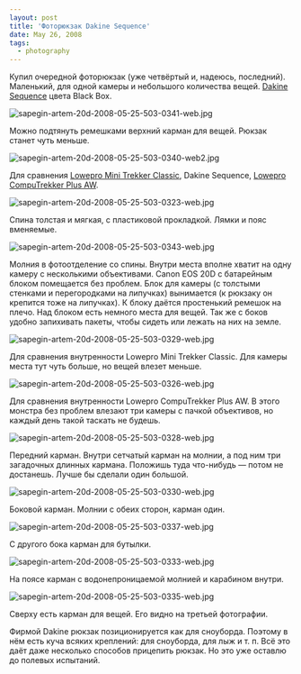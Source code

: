 ```yaml
---
layout: post
title: 'Фоторюкзак Dakine Sequence'
date: May 26, 2008
tags:
  - photography
---
```


Купил очередной фоторюкзак (уже четвёртый и, надеюсь, последний). Маленький, для одной камеры и небольшого количества вещей. [Dakine Sequence](http://dakine.com/snowboard/packs/photo/sequence/) цвета Black Box.

![sapegin-artem-20d-2008-05-25-503-0341-web.jpg](upload://sapegin-artem-20d-2008-05-25-503-0341-web.jpg)

<!--more-->

Можно подтянуть ремешками верхний карман для вещей. Рюкзак станет чуть меньше.

![sapegin-artem-20d-2008-05-25-503-0340-web2.jpg](upload://sapegin-artem-20d-2008-05-25-503-0340-web2.jpg)

Для сравнения [Lowepro Mini Trekker Classic](http://products.lowepro.com/product/Mini-Trekker-Classic,1966,14.htm), Dakine Sequence, [Lowepro CompuTrekker Plus AW](http://products.lowepro.com/product/CompuTrekker-Plus-AW,1925,16.htm).

![sapegin-artem-20d-2008-05-25-503-0323-web.jpg](upload://sapegin-artem-20d-2008-05-25-503-0323-web.jpg)

Спина толстая и мягкая, с пластиковой прокладкой. Лямки и пояс вменяемые.

![sapegin-artem-20d-2008-05-25-503-0343-web.jpg](upload://sapegin-artem-20d-2008-05-25-503-0343-web.jpg)

Молния в фотоотделение со спины. Внутри места вполне хватит на одну камеру с несколькими объективами. Canon EOS 20D с батарейным блоком помещается без проблем. Блок для камеры (с толстыми стенками и перегородками на липучках) вынимается (к рюкзаку он крепится тоже на липучках). К блоку даётся простенький ремешок на плечо. Над блоком есть немного места для вещей. Так же с боков удобно запихивать пакеты, чтобы сидеть или лежать на них на земле.

![sapegin-artem-20d-2008-05-25-503-0329-web.jpg](upload://sapegin-artem-20d-2008-05-25-503-0329-web.jpg)

Для сравнения внутренности Lowepro Mini Trekker Classic. Для камеры места тут чуть больше, но вещей влезет меньше.

![sapegin-artem-20d-2008-05-25-503-0326-web.jpg](upload://sapegin-artem-20d-2008-05-25-503-0326-web.jpg)

Для сравнения внутренности Lowepro CompuTrekker Plus AW. В этого монстра без проблем влезают три камеры с пачкой объективов, но каждый день такой таскать не будешь.

![sapegin-artem-20d-2008-05-25-503-0328-web.jpg](upload://sapegin-artem-20d-2008-05-25-503-0328-web.jpg)

Передний карман. Внутри сетчатый карман на молнии, а под ним три загадочных длинных кармана. Положишь туда что-нибудь — потом не достанешь. Лучше бы сделали один большой.

![sapegin-artem-20d-2008-05-25-503-0330-web.jpg](upload://sapegin-artem-20d-2008-05-25-503-0330-web.jpg)

Боковой карман. Молнии с обеих сторон, карман один.

![sapegin-artem-20d-2008-05-25-503-0337-web.jpg](upload://sapegin-artem-20d-2008-05-25-503-0337-web.jpg)

С другого бока карман для бутылки.

![sapegin-artem-20d-2008-05-25-503-0333-web.jpg](upload://sapegin-artem-20d-2008-05-25-503-0333-web.jpg)

На поясе карман с водонепроницаемой молнией и карабином внутри.

![sapegin-artem-20d-2008-05-25-503-0335-web.jpg](upload://sapegin-artem-20d-2008-05-25-503-0335-web.jpg)

Сверху есть карман для вещей. Его видно на третьей фотографии.

Фирмой Dakine рюкзак позиционируется как для сноуборда. Поэтому в нём есть куча всяких креплений: для сноуборда, для лыж и т. п. Всё это даёт даже несколько способов прицепить рюкзак. Но это уже оставлю до полевых испытаний.

